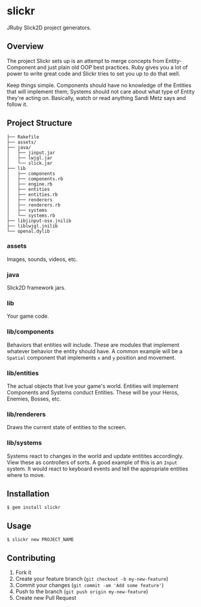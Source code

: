 # slickr

JRuby Slick2D project generators.

## Overview

The project Slickr sets up is an attempt to merge concepts from
Entity-Component and just plain old OOP best practices. Ruby gives you 
a lot of power to write great code and Slickr tries to set you up to do 
that well.

Keep things simple. Components should have no knowledge of the Entities
that will implement them; Systems should not care about what type of
Entity they're acting on. Basically, watch or read anything Sandi Metz
says and follow it.

## Project Structure

    ├── Rakefile
    ├── assets/
    ├── java/
    │   ├── jinput.jar
    │   ├── lwjgl.jar
    │   └── slick.jar
    ├── lib
    │   ├── components
    │   ├── components.rb
    │   ├── engine.rb
    │   ├── entities
    │   ├── entities.rb
    │   ├── renderers
    │   ├── renderers.rb
    │   ├── systems
    │   └── systems.rb
    ├── libjinput-osx.jnilib
    ├── liblwjgl.jnilib
    └── openal.dylib

### assets

Images, sounds, videos, etc.

### java

Slick2D framework jars.

### lib

Your game code.

### lib/components

Behaviors that entities will include. These are modules that implement
whatever behavior the entity should have. A common example will be a
`Spatial` component that implements `x` and `y` position and movement.

### lib/entities

The actual objects that live your game's world. Entities will implement
Components and Systems conduct Entities. These will be your Heros,
Enemies, Bosses, etc.

### lib/renderers

Draws the current state of entities to the screen.

### lib/systems

Systems react to changes in the world and update entitites accordingly.
View these as controllers of sorts. A good example of this is an `Input`
system. It would react to keyboard events and tell the appropriate
entities where to move.

## Installation

    $ gem install slickr

## Usage

    $ slickr new PROJECT_NAME

## Contributing

1. Fork it
2. Create your feature branch (`git checkout -b my-new-feature`)
3. Commit your changes (`git commit -am 'Add some feature'`)
4. Push to the branch (`git push origin my-new-feature`)
5. Create new Pull Request
